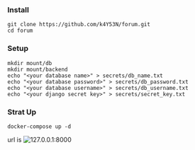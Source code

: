 ### Install

```
git clone https://github.com/k4Y53N/forum.git
cd forum
```

### Setup
```
mkdir mount/db
mkdir mount/backend
echo "<your database name>" > secrets/db_name.txt
echo "<your database password>" > secrets/db_password.txt
echo "<your database username>" > secrets/db_username.txt
echo "<your django secret key>" > secrets/secret_key.txt
```

### Strat Up
```
docker-compose up -d
```
url is ![127.0.0.1:8000](127.0.0.1:8000)